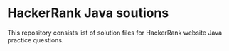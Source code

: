 # HackerRank Java soutions


This repository consists list of solution files for HackerRank website Java practice questions.
